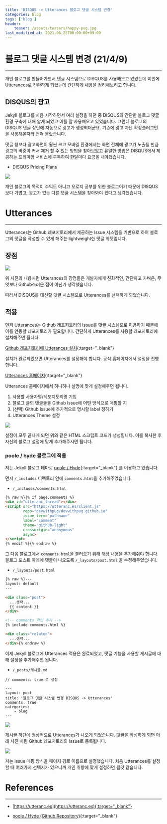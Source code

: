 ```yaml
---
title: 'DISQUS -> Utterances 블로그 댓글 시스템 변경'
categories: blog
tags: ['blog']
header:
    teaser: /assets/teasers/happy-pug.jpg
last_modified_at: 2021-06-25T00:00:00+09:00
---
```


# 블로그 댓글 시스템 변경 (21/4/9)

- - -

개인 블로그를 만들어가면서 댓글 시스템으로 DISQUS를 사용해오고 있었는데 이번에 Utterances로 전환하게 되었는데 간단하게 내용을 정리해보려고 합니다.

## DISQUS의 광고

Jekyll 블로그를 처음 시작하면서 여러 설정을 하던 중 DISQUS의 간단한 블로그 댓글 환경 구축에 대해 알게 되었고 이를 잘 사용해오고 있었습니다. 그런데 블로그의 DISQUS 댓글 상단에 자동으로 광고가 생성되더군요. 기존에 광고 차단 확장플러그인을 사용해온지라 전혀 몰랐습니다.

댓글 창보다 광고화면이 훨씬 크고 모바일 환경에서는 화면 전체에 광고가 노출될 만큼 광고의 비중이 커서 제거 할 수 있는 방법을 찾아보았고 유일한 방법은 DISQUS에서 제공하는 프리미엄 서비스에 구독하여 한달마다 요금을 내야했습니다.

* DISQUS Pricing Plans

![](https://user-images.githubusercontent.com/69145799/114167833-6b41f580-996a-11eb-8db7-26fd6a5975d6.png)

개인 블로그의 목적이 수익도 아니고 오로지 공부를 위한 블로그이기 때문에 DISQUS보다 가볍고, 광고가 없는 다른 댓글 시스템을 찾아봐야 겠다고 생각했습니다.

# Utterances

- - -

Utterances는 Github 레포지토리에서 제공하는 Issue 시스템을 기반으로 하여 블로그의 댓글을 작성할 수 있게 해주는 lightweight한 댓글 위젯입니다.

## 장점

![](https://user-images.githubusercontent.com/69145799/114168229-ee634b80-996a-11eb-990a-58f93bce88e9.png)

위 사진의 내용처럼 Utterances의 장점들은 개발자에게 친화적인, 간단하고 가벼운, 무엇보다 Github스러운 점이 아닌가 생각했습니다.

따라서 DISQUS를 대신할 댓글 시스템으로 Utterances를 선택하게 되었습니다.

## 적용

먼저 Utterances는 Github 레포지토리의 Issue를 댓글 시스템으로 이용하기 때문에 이를 연동할 레포지토리가 필요합니다. 간단하게 Utterances를 사용할 레포지토리에 설치해주면 됩니다.

[Github 레포지토리에 Utterances 설치](https://github.com/apps/utterances){:target="_blank"}

설치가 완료되었으면 Utterances를 설정해야 합니다. 공식 홈페이지에서 설정을 진행합니다.

[Utterances 홈페이지](https://utteranc.es){:target="_blank"}

Utterances 홈페이지에서 하나하나 설명에 맞게 설정해주면 됩니다.

1. 사용할 사용자명/레포지토리명 기입
2. 블로그 글의 댓글들을 Github Issue에 어떤 방식으로 매핑할 지
3. (선택) Github Issue에 추가적으로 명시할 label 정하기
4. Utterances Theme 설정

![](https://user-images.githubusercontent.com/69145799/114169316-5d8d6f80-996c-11eb-9446-1444acce72ff.png)

설정이 모두 끝나게 되면 위와 같은 HTML 스크립트 코드가 생성됩니다. 이를 복사한 후 자신의 블로그 설정에 맞게 추가해주시면 됩니다.

### poole / hyde 블로그에 적용

저는 Jekyll 블로그 테마로 [poole / Hyde](https://github.com/poole/hyde){:target="_blank"} 를 이용하고 있습니다.

먼저 `/_includes` 디렉토리 안에 `comments.html`을 추가해주었습니다.

* `/_includes/comments.html`

```html
{% raw %}{% if page.comments %}
<div id="utteranc_thread"></div>
<script src="https://utteranc.es/client.js"
        repo="devwithpug/devwithpug.github.io"
        issue-term="pathname"
        label="comment"
        theme="github-light"
        crossorigin="anonymous"
        async>
</script>
{% endif %}{% endraw %}
```

그 다음 블로그에서 `comments.html`을 불러오기 위해 해당 내용을 추가해줘야 합니다. 블로그 포스트 아래에 댓글이 나오도록 `/_layouts/post.html` 을 수정해주었습니다.

* `/_layouts/post.html`

```html
{% raw %}---
layout: default
---

<div class="post">
  ...생략...
  {{ content }}
</div>

<!-- comments 라인 추가 -->
{% include comments.html %}

<div class="related">
  ...생략...
</div>{% endraw %}
```

이제 Jekyll 블로그에 Utterances 적용은 완료되었고, 댓글 기능을 사용할 게시글에 대해 설정을 추가해주면 됩니다.

* `/_posts/게시글.md`

```
// comments: true 로 설정

---
layout: post
title: '블로그 댓글 시스템 변경 DISQUS -> Utterances'
comments: true 
categories:
    - blog
---
```

![](https://user-images.githubusercontent.com/69145799/114171119-cfff4f00-996e-11eb-96ae-20e6355f9f8d.png)

게시글 하단에 정상적으로 Utterances가 나오게 되었습니다. 댓글을 작성하게 되면 아래 사진 처럼 Github 레포지토리의 Issue로 등록됩니다.

![](https://user-images.githubusercontent.com/69145799/114171313-118ffa00-996f-11eb-9acc-ecc0832d59fd.png)

저는 Issue 매핑 방식을 페이지 경로 이름으로 설정했습니다. 처음 Utterances를 설정 할 때 여러가지 선택지가 있으니까 개인 취향에 맞게 설정하면 될것 같습니다.

# References

- - -

* [https://utteranc.es](https://utteranc.es){:target="_blank"}

* [poole / Hyde (Github Repository)](https://github.com/poole/hyde){:target="_blank"}